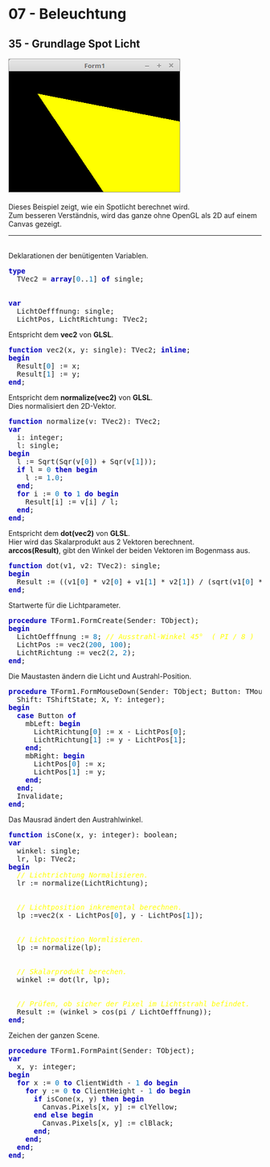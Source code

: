<html>
    <b><h1>07 - Beleuchtung</h1></b>
    <b><h2>35 - Grundlage Spot Licht</h2></b>
<img src="image.png" alt="Selfhtml"><br><br>
Dieses Beispiel zeigt, wie ein Spotlicht berechnet wird.<br>
Zum besseren Verständnis, wird das ganze ohne OpenGL als 2D auf einem Canvas gezeigt.<br>
<hr><br>
Deklarationen der benütigenten Variablen.<br>
<pre><code=pascal><b><font color="0000BB">type</font></b>
  TVec2 = <b><font color="0000BB">array</font></b>[<font color="#0077BB">0</font>..<font color="#0077BB">1</font>] <b><font color="0000BB">of</font></b> single;
<br>
<b><font color="0000BB">var</font></b>
  LichtOefffnung: single;
  LichtPos, LichtRichtung: TVec2;</code></pre>
Entspricht dem <b>vec2</b> von <b>GLSL</b>.<br>
<pre><code=pascal><b><font color="0000BB">function</font></b> vec2(x, y: single): TVec2; <b><font color="0000BB">inline</font></b>;
<b><font color="0000BB">begin</font></b>
  Result[<font color="#0077BB">0</font>] := x;
  Result[<font color="#0077BB">1</font>] := y;
<b><font color="0000BB">end</font></b>;</code></pre>
Entspricht dem <b>normalize(vec2)</b> von <b>GLSL</b>.<br>
Dies normalisiert den 2D-Vektor.<br>
<pre><code=pascal><b><font color="0000BB">function</font></b> normalize(v: TVec2): TVec2;
<b><font color="0000BB">var</font></b>
  i: integer;
  l: single;
<b><font color="0000BB">begin</font></b>
  l := Sqrt(Sqr(v[<font color="#0077BB">0</font>]) + Sqr(v[<font color="#0077BB">1</font>]));
  <b><font color="0000BB">if</font></b> l = <font color="#0077BB">0</font> <b><font color="0000BB">then</font></b> <b><font color="0000BB">begin</font></b>
    l := <font color="#0077BB">1</font>.<font color="#0077BB">0</font>;
  <b><font color="0000BB">end</font></b>;
  <b><font color="0000BB">for</font></b> i := <font color="#0077BB">0</font> <b><font color="0000BB">to</font></b> <font color="#0077BB">1</font> <b><font color="0000BB">do</font></b> <b><font color="0000BB">begin</font></b>
    Result[i] := v[i] / l;
  <b><font color="0000BB">end</font></b>;
<b><font color="0000BB">end</font></b>;</code></pre>
Entspricht dem <b>dot(vec2)</b> von <b>GLSL</b>.<br>
Hier wird das Skalarprodukt aus 2 Vektoren berechnent.<br>
<b>arccos(Result)</b>, gibt den Winkel der beiden Vektoren im Bogenmass aus.<br>
<pre><code=pascal><b><font color="0000BB">function</font></b> dot(v1, v2: TVec2): single;
<b><font color="0000BB">begin</font></b>
  Result := ((v1[<font color="#0077BB">0</font>] * v2[<font color="#0077BB">0</font>] + v1[<font color="#0077BB">1</font>] * v2[<font color="#0077BB">1</font>]) / (sqrt(v1[<font color="#0077BB">0</font>] * v1[<font color="#0077BB">0</font>] + v1[<font color="#0077BB">1</font>] * v1[<font color="#0077BB">1</font>]) * sqrt(v2[<font color="#0077BB">0</font>] * v2[<font color="#0077BB">0</font>] + v2[<font color="#0077BB">1</font>] * v2[<font color="#0077BB">1</font>])));
<b><font color="0000BB">end</font></b>;</code></pre>
Startwerte für die Lichtparameter.<br>
<pre><code=pascal><b><font color="0000BB">procedure</font></b> TForm1.FormCreate(Sender: TObject);
<b><font color="0000BB">begin</font></b>
  LichtOefffnung := <font color="#0077BB">8</font>; <i><font color="#FFFF00">// Ausstrahl-Winkel 45°  ( PI / 8 )</font></i>
  LichtPos := vec2(<font color="#0077BB">200</font>, <font color="#0077BB">100</font>);
  LichtRichtung := vec2(<font color="#0077BB">2</font>, <font color="#0077BB">2</font>);
<b><font color="0000BB">end</font></b>;</code></pre>
Die Maustasten ändern die Licht und Austrahl-Position.<br>
<pre><code=pascal><b><font color="0000BB">procedure</font></b> TForm1.FormMouseDown(Sender: TObject; Button: TMouseButton;
  Shift: TShiftState; X, Y: integer);
<b><font color="0000BB">begin</font></b>
  <b><font color="0000BB">case</font></b> Button <b><font color="0000BB">of</font></b>
    mbLeft: <b><font color="0000BB">begin</font></b>
      LichtRichtung[<font color="#0077BB">0</font>] := x - LichtPos[<font color="#0077BB">0</font>];
      LichtRichtung[<font color="#0077BB">1</font>] := y - LichtPos[<font color="#0077BB">1</font>];
    <b><font color="0000BB">end</font></b>;
    mbRight: <b><font color="0000BB">begin</font></b>
      LichtPos[<font color="#0077BB">0</font>] := x;
      LichtPos[<font color="#0077BB">1</font>] := y;
    <b><font color="0000BB">end</font></b>;
  <b><font color="0000BB">end</font></b>;
  Invalidate;
<b><font color="0000BB">end</font></b>;</code></pre>
Das Mausrad ändert den Austrahlwinkel.<br>
<pre><code=pascal><b><font color="0000BB">function</font></b> isCone(x, y: integer): boolean;
<b><font color="0000BB">var</font></b>
  winkel: single;
  lr, lp: TVec2;
<b><font color="0000BB">begin</font></b>
  <i><font color="#FFFF00">// Lichtrichtung Normalisieren.</font></i>
  lr := normalize(LichtRichtung);
<br>
  <i><font color="#FFFF00">// Lichtposition inkremental berechnen.</font></i>
  lp :=vec2(x - LichtPos[<font color="#0077BB">0</font>], y - LichtPos[<font color="#0077BB">1</font>]);
<br>
  <i><font color="#FFFF00">// Lichtposition Normlisieren.</font></i>
  lp := normalize(lp);
<br>
  <i><font color="#FFFF00">// Skalarprodukt berechen.</font></i>
  winkel := dot(lr, lp);
<br>
  <i><font color="#FFFF00">// Prüfen, ob sicher der Pixel im Lichtstrahl befindet.</font></i>
  Result := (winkel &gt; cos(pi / LichtOefffnung));
<b><font color="0000BB">end</font></b>;</code></pre>
Zeichen der ganzen Scene.<br>
<pre><code=pascal><b><font color="0000BB">procedure</font></b> TForm1.FormPaint(Sender: TObject);
<b><font color="0000BB">var</font></b>
  x, y: integer;
<b><font color="0000BB">begin</font></b>
  <b><font color="0000BB">for</font></b> x := <font color="#0077BB">0</font> <b><font color="0000BB">to</font></b> ClientWidth - <font color="#0077BB">1</font> <b><font color="0000BB">do</font></b> <b><font color="0000BB">begin</font></b>
    <b><font color="0000BB">for</font></b> y := <font color="#0077BB">0</font> <b><font color="0000BB">to</font></b> ClientHeight - <font color="#0077BB">1</font> <b><font color="0000BB">do</font></b> <b><font color="0000BB">begin</font></b>
      <b><font color="0000BB">if</font></b> isCone(x, y) <b><font color="0000BB">then</font></b> <b><font color="0000BB">begin</font></b>
        Canvas.Pixels[x, y] := clYellow;
      <b><font color="0000BB">end</font></b> <b><font color="0000BB">else</font></b> <b><font color="0000BB">begin</font></b>
        Canvas.Pixels[x, y] := clBlack;
      <b><font color="0000BB">end</font></b>;
    <b><font color="0000BB">end</font></b>;
  <b><font color="0000BB">end</font></b>;
<b><font color="0000BB">end</font></b>;</code></pre>
<br>
</html>
